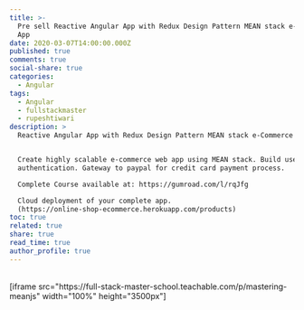 ```yaml
---
title: >-
  Pre sell Reactive Angular App with Redux Design Pattern MEAN stack e-Commerce
  App
date: 2020-03-07T14:00:00.000Z
published: true
comments: true
social-share: true
categories:
  - Angular
tags:
  - Angular
  - fullstackmaster
  - rupeshtiwari
description: >
  Reactive Angular App with Redux Design Pattern MEAN stack e-Commerce App. 


  Create highly scalable e-commerce web app using MEAN stack. Build user login &
  authentication. Gateway to paypal for credit card payment process. 

  Complete Course available at: https://gumroad.com/l/rqJfg

  Cloud deployment of your complete app.
  (https://online-shop-ecommerce.herokuapp.com/products)
toc: true
related: true
share: true
read_time: true
author_profile: true
---
```


<p><!-- wp:shortcode --><br />
[iframe src="https://full-stack-master-school.teachable.com/p/mastering-meanjs" width="100%" height="3500px"]<br />
<!-- /wp:shortcode --></p>
